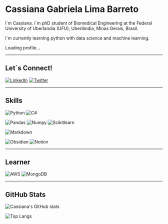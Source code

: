 # Cassiana Gabriela Lima Barreto

I´m Cassiana. I´m phD student of Biomedical Engineering at the Federal University of Uberlandia (UFU), Uberlândia, Minas Gerais, Brasil.

I´m currently learning python with data science and machine learning.

Loading profile...

---
## Let´s Connect!

[![LinkedIn](https://img.shields.io/badge/LinkedIn-000?style=for-the-badge&logo=linkedin&logoColor=0E76A8)](https://www.linkedin.com/in/cassianalima/) [![Twitter](https://img.shields.io/badge/Twitter-000?style=for-the-badge&logo=twitter)](https://twitter.com/cglima)

---
## Skills

![Python](https://img.shields.io/badge/Python-000?style=for-the-badge&logo=python) ![C#](https://img.shields.io/badge/C%23-000?style=for-the-badge&logo=c-sharp&logoColor=823085)

![Pandas](https://img.shields.io/badge/Pandas-000?style=for-the-badge&logo=pandas) ![Numpy](https://img.shields.io/badge/Numpy-000?style=for-the-badge&logo=numpy) ![Scikitlearn](https://img.shields.io/badge/Scikitlearn-000?style=for-the-badge&logo=scikit-learn)

![Markdown](https://img.shields.io/badge/Markdown-000?style=for-the-badge&logo=markdown)

![Obsidian](https://img.shields.io/badge/Obsidian-000000.svg?style=for-the-badge&logo=Obsidian) ![Notion](https://img.shields.io/badge/Notion-000000.svg?style=for-the-badge&logo=notion)

---
## Learner

![AWS](https://img.shields.io/badge/AWS-000000.svg?style=for-the-badge&logo=amazon-aws) ![MongoDB](https://img.shields.io/badge/MongoDB-000000.svg?style=for-the-badge&logo=mongodb)

---
## GitHub Stats

![Cassiana's GitHub stats](https://github-readme-stats.vercel.app/api?username=cglima&theme=transparent&show_icons=true&icon_color=30A3DC&hide_title=true)

![Top Langs](https://github-readme-stats-git-masterrstaa-rickstaa.vercel.app/api/top-langs/?username=cglima&layout=compact&theme=transparent&show_icons=true&icon_color=30A3DC)